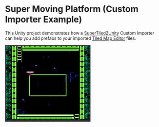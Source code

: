 # Super Moving Platform (Custom Importer Example)

This Unity project demonstrates how a [SuperTiled2Unity](https://seanba.com/supertiled2unity.html) Custom Importer can help you add prefabs to your imported [Tiled Map Editor](https://www.mapeditor.org/) files.

![Moving Platforms](./docs/unity-custom-importer.gif)

